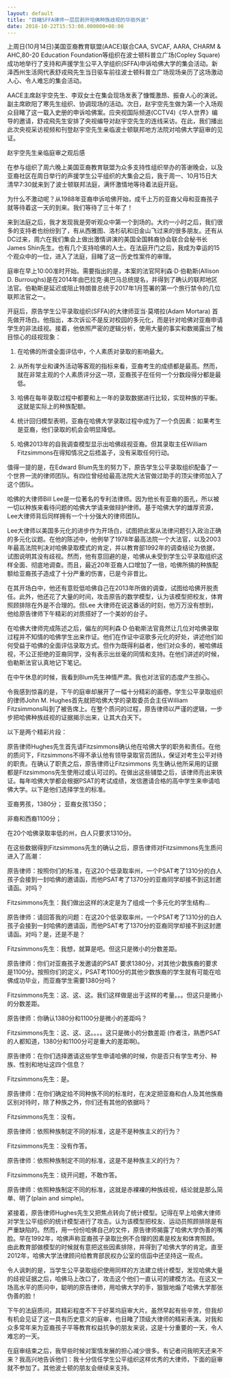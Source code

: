 ```yaml
---
layout: default
title: "目睹SFFA律师一层层剥开哈佛种族歧视的华丽外装"
date: 2018-10-22T15:53:08.000000+08:00
---
```


上周日(10月14日)美国亚裔教育联盟(AACE)联合CAA, SVCAF, AARA, CHARM & AHC,80-20 Education Foundation等组织在波士顿科普立广场(Copley Square)成功地举行了支持和声援学生公平入学组织(SFFA)申诉哈佛大学的集会活动。新泽西州生活网代表舒戎飛先生当日驱车前往波士顿科普立广场现场亲历了这场激动人心、令人难忘的集会活动。

AACE主席赵宇空先生、李双女士在集会现场发表了慷慨激昂、振奋人心的演说。副主席欧阳了寒先生组织、协调现场的活动。次日，赵宇空先生做为第一个入场观众目睹了这一载入史册的申诉哈佛案。应央视国际频道(CCTV4)《华人世界》编导的邀请，舒戎飛先生安排了央视编导对赵宇空先生的连线采访。在此，我们播出此次央视采访视频和刊登赵宇空先生亲临波士顿联邦地方法院对哈佛大学庭审的见证。

赵宇空先生亲临庭审之观后感


在参与组织了周六晚上美国亚裔教育联盟为众多支持性组织举办的答谢晚会，以及亚裔社区在周日举行的声援学生公平组织的大集会之后，我于周一、10月15日大清早7:30就来到了波士顿联邦法庭，满怀激情地等待着法庭开庭。

为什么不激动呢？从1988年亚裔申诉哈佛开始，成千上万的亚裔父母和亚裔孩子就等待着这一天的到来。我们等待了三十年了！

来到法庭之后，我才发现我是旁听观众中第一个到场的。大约一小时之后，我们很多的支持者也纷纷到了，有从西雅图、洛杉矶和旧金山飞过来的很多朋友。还有从DC过来，周六在我们集会上做出激情讲演的美国全国韩裔协会联合会秘书长James Shin先生。也有几个支持哈佛的人士。在法庭开门之后，我成为幸运的15个观众中的一位，进入了法庭，目睹了这一历史性案件的审理。

庭审在早上10:00准时开始。需要指出的是，本案的法官阿利森·D·伯勒斯(Allison D. Burroughs)是在2014年由巴拉克·奥巴马总统提名，并得到了确认的联邦地区法官。伯勒斯是延迟或阻止特朗普总统于2017年1月签署的第一个旅行禁令的几位联邦法官之一。

开庭后，原告学生公平录取组织(SFFA)的大律师亚当·莫塔拉(Adam Mortara) 首先做开场白。他指出，本次诉讼不是反对校园的多元化，而是针对哈佛对亚裔申请学生的非法歧视。接着，他依照严密的逻辑分析，使用大量的事实和数揭露出了触目惊心的歧视现象：

1. 在哈佛的所谓全面评估中，个人素质对录取的影响最大。

2. 从所有学业和课外活动等客观的指标来看，亚裔考生的成绩都是最高。然而，就在非常主观的个人素质评分这一项，亚裔孩子在任何一个分数段得分都是最低。

3. 哈佛在每年录取过程中都要和上一年的录取数据进行比较，实现种族的平衡。这就是实际上的种族配额。

4. 统计回归模型表明，亚裔在哈佛大学录取过程中成为了一个负因素：如果考生是亚裔，他们录取的机会会明显降低。

5. 哈佛2013年的自我调查模型显示出哈佛歧视亚裔。但其录取主任William Fitzsimmons在得知情况之后捂盖子，没有采取任何行动。

值得一提的是，在Edward Blum先生的努力下，原告学生公平录取组织配备了一个世界一流的律师团队。有四位曾经给最高法院大法官做过助手的顶尖律师加入了这个团队。

哈佛的大律师Bill Lee是一位著名的专利法律师。因为他长有亚裔的面孔，所以被一切以种族来看待问题的哈佛大学请来做辩护律师。基于哈佛大学的雄厚资源，Lee大律师背后同样拥有一个十分强大的律师团队。

Lee大律师以美国多元化的进步作为开场白，试图把此案从法律问题引入政治正确的多元化议题。在他的陈述中，他例举了1978年最高法院一个大法官，以及2003年最高法院判决对哈佛录取模式的肯定，并以教育部1992年的调查结论为依据，试图说明其没有歧视。然而，他有意回避的是，哈佛从未受到学生公平录取组织这样全面、彻底地调查。而且，最近20年亚裔人口增加了一倍，哈佛所搞的种族配额给亚裔孩子造成了十分严重的伤害，已是今非昔比。

在其开场白中，他还有意贬低哈佛自己在2013年所做的调查，试图给哈佛开脱责任。此外，他还花了大量的时间，攻击原告的数学模型，认为该模型把校友，体育照顾排除在外是不合理的。但Lee 大律师在说这番话的时刻，他万万没有想到，他给原告律师下午精彩的对质搭好了一个美妙的台子。

在哈佛大律师完成陈述之后，偏左的阿利森·D·伯勒斯法官竟然让几位对哈佛录取过程并不知情的哈佛学生出来作证。他们在作证中讴歌多元化的好处，讲述他们如何受益于哈佛的全面评估录取方式。但作为既得利益者，他们对众多的，被哈佛歧视，不公正拒绝的亚裔同学，没有表示出丝毫的同情和支持。在他们讲述的时候，伯勒斯法官认真地记下笔记。

在中午休息的时候，我看到Blum先生神情严肃。我也对法官的态度产生担心。

令我感到惊喜的是，下午的庭审却展开了一幅十分精彩的画卷。学生公平录取组织的律师John M. Hughes首先就把哈佛大学的录取委员会主任William Fitzsimmons叫到了被告席上。在整个质问的过程，原告律师以严谨的逻辑，一步步把哈佛种族歧视的证据揭示出来，让其大白天下。

以下是两个精彩片段：


原告律师Hughes先生首先请Fitzsimmons确认他在哈佛大学的职务和责任。在他的质问下，Fitzsimmons不得不承认他有领导录取官员团队，保证对考生公平对待的职责。在确认了职责之后，原告律师让Fitzsimmons 先生确认他所采用的证据都是Fitzsimmons先生使用过或认可过的。在做出这些铺垫之后，该律师亮出来铁证。每年哈佛大学都会根据PSAT的考试成绩，发信邀请合格的高中学生来申请哈佛大学。以下是他们选择学生的标准。

亚裔男孩，1380分； 亚裔女孩1350；


非裔和西裔1100分；


在20个哈佛录取率低的州，白人只要求1310分。

在这些数据得到Fitzsimmons先生的确认之后，原告律师对Fitzsimmons先生质问进入了高潮：

原告律师：按照你们的标准，在这20个低录取率州，一个PSAT考了1310分的白人孩子会接到一封哈佛的邀请函，而他PSAT考了1370分的亚裔同学却接不到这封邀请函。对吗？

Fitzsimmons先生：我们做出这样的决定是为了组成一个多元化的学生结构…

原告律师：请回答我的问题：在这20个低录取率州，一个PSAT考了1310分的白人孩子会接到一封哈佛的邀请函，而他PSAT考了1370分的亚裔同学却接不到这封邀请函。对吗？是，还是不是？

Fitzsimmons先生：我想，就算是吧。但这只是微小的分数差距。

原告律师：你们对亚裔孩子发邀请的PSAT 要求1380分，对其他少数族裔的要求是1100分。按照你们的定义，PSAT考1100分的其他少数族裔的学生就有可能在哈佛成功毕业，而亚裔学生需要1380分吗？

Fitzsimmons先生：这、这、这。我们这样做是出于这样的考量。。。但这只是微小的分数差距。

原告律师：你确认1380分和1100分是微小的差距吗？

Fitzsimmons先生：这、这、这。。。。这只是微小的分数差距 (作者注，熟悉PSAT的人都知道，1380分和1100分可是重大的差距啊)。

原告律师：在你们选择邀请这些学生申请哈佛的时候，你是否只有学生考分、种族、性别和地址这四个信息？

Fitzsimmons先生：是。

原告律师：在你们确定给不同种族不同的标准时，在决定把亚裔和白人及其他族裔区别对待时，除了种族之外，你们还有其他的依据吗？

Fitzsimmons先生：没有。

原告律师：依照种族制定不同的标准，这是不是种族主义的行为？

Fitzsimmons先生：没有作答。

原告律师：依照种族制定不同的标准，这是不是种族主义的行为？

Fitzsimmons先生：绕开问题，不敢作答。

原告律师：依照种族制定不同的标准，这就是赤裸裸的种族歧视，结论就是那么简单、明了(plain and simple)。

紧接着，原告律师Hughes先生又把焦点转向了统计模型。记得在早上哈佛大律师对学生公平组织的统计模型进行了攻击。认为该模型把校友、运动员照顾排除是有严重缺陷的。然而，用一份份哈佛自己的文件，原告律师揭露了哈佛大学伪善的嘴脸。早在1992年，哈佛声称亚裔孩子录取比例不合理的因素是校友和体育照顾。由此教育部做模型的时候就有意把这些因素排除，并得到了哈佛大学的肯定。直至2012年，哈佛大学法律顾问给教育部民权办公室的信函中还坚持这一观点。

令人讽刺的是，当学生公平录取组织使用同样的方法建立统计模型，发现哈佛大量的歧视证据之后，哈佛马上改口了，攻击这个他们一直认可的建模方法。在这又一场高水平的质问中，聪明的原告律师，用哈佛大学的手，狠狠地煽了哈佛大学那张伪善的脸！

下午的法庭质问，其精彩程度不下于好莱坞庭审大片。虽然早起有些辛苦，但我却有机会见证了这一具有历史意义的庭审，也目睹了顶级大律师的精彩表演。对我和众多常年来为亚裔孩子平等教育权益抗争的朋友来说，这是十分重要的一天，令人难忘的一天。

在庭审结束之后，我早些时候对案情发展的担心减少很多。有记者问我明天还来不来？我高兴地告诉他们：我十分信任学生公平组织这样优秀的大律师，下面的庭审就不参加了。其他波士顿的朋友会继续来支持。

